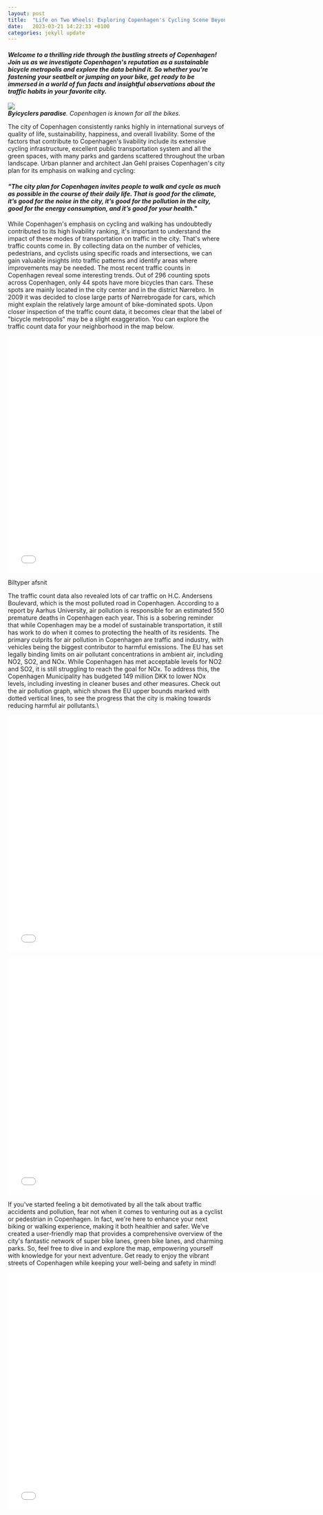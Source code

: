 ```yaml
---
layout: post
title:  "Life on Two Wheels: Exploring Copenhagen's Cycling Scene Beyond the Stereotypes"
date:   2023-03-21 14:22:33 +0100
categories: jekyll update
---
```


#### *Welcome to a thrilling ride through the bustling streets of Copenhagen! Join us as we investigate Copenhagen's reputation as a sustainable bicycle metropolis and explore the data behind it. So whether you're fastening your seatbelt or jumping on your bike, get ready to be immersed in a world of fun facts and insightful observations about the traffic habits in your favorite city.*

<img src="{{site.baseurl}}/assets/images/Copenhagen-scaled.jpg">

<figcaption style="font-size: 14px;"> <em><strong>Byicyclers paradise</strong>. Copenhagen is known for all the bikes.</em></figcaption>


The city of Copenhagen consistently ranks highly in international surveys of quality of life, sustainability, happiness, and overall livability. Some of the factors that contribute to Copenhagen's livability include its extensive cycling infrastructure, excellent public transportation system and all the green spaces, with many parks and gardens scattered throughout the urban landscape. Urban planner and architect Jan Gehl praises Copenhagen's city plan for its emphasis on walking and cycling: 

#### *"The city plan for Copenhagen invites people to walk and cycle as much as possible in the course of their daily life. That is good for the climate, it’s good for the noise in the city, it’s good for the pollution in the city, good for the energy consumption, and it’s good for your health."*

While Copenhagen's emphasis on cycling and walking has undoubtedly contributed to its high livability ranking, it's important to understand the impact of these modes of transportation on traffic in the city. That's where traffic counts come in. By collecting data on the number of vehicles, pedestrians, and cyclists using specific roads and intersections, we can gain valuable insights into traffic patterns and identify areas where improvements may be needed. The most recent traffic counts in Copenhagen reveal some interesting trends. Out of 296 counting spots across Copenhagen, only 44 spots have more bicycles than cars. These spots are mainly located in the city center and in the district Nørrebro. In 2009 it was decided to close large parts of Nørrebrogade for cars, which might explain the relatively large amount of bike-dominated spots. Upon closer inspection of the traffic count data, it becomes clear that the label of "bicycle metropolis" may be a slight exaggeration. You can explore the traffic count data for your neighborhood in the map below. 

<embed 
       type="text/html" 
       src="{{site.baseurl}}/assets/images/countmap.html"
       width="750"
       height="550"
       >

Biltyper afsnit

The traffic count data also revealed lots of car traffic on H.C. Andersens Boulevard, which is the most polluted road in Copenhagen. According to a report by Aarhus University, air pollution is responsible for an estimated 550 premature deaths in Copenhagen each year. This is a sobering reminder that while Copenhagen may be a model of sustainable transportation, it still has work to do when it comes to protecting the health of its residents. The primary culprits for air pollution in Copenhagen are traffic and industry, with vehicles being the biggest contributor to harmful emissions. The EU has set legally binding limits on air pollutant concentrations in ambient air, including NO2, SO2, and NOx. While Copenhagen has met acceptable levels for NO2 and SO2, it is still struggling to reach the goal for NOx. To address this, the Copenhagen Municipality has budgeted 149 million DKK to lower NOx levels, including investing in cleaner buses and other measures. Check out the air pollution graph, which shows the EU upper bounds marked with dotted vertical lines, to see the progress that the city is making towards reducing harmful air pollutants.\\

<embed 
       type="text/html" 
       src="{{site.baseurl}}/assets/images/pollution.html"
       width="750"
       height="550"
       >

<embed 
       type="text/html" 
       src="{{site.baseurl}}/assets/images/accidents.html"
       width="750"
       height="550"
       >



If you've started feeling a bit demotivated by all the talk about traffic accidents and pollution, fear not when it comes to venturing out as a cyclist or pedestrian in Copenhagen. In fact, we're here to enhance your next biking or walking experience, making it both healthier and safer. We've created a user-friendly map that provides a comprehensive overview of the city's fantastic network of super bike lanes, green bike lanes, and charming parks. So, feel free to dive in and explore the map, empowering yourself with knowledge for your next adventure. Get ready to enjoy the vibrant streets of Copenhagen while keeping your well-being and safety in mind!

<embed 
       type="text/html" 
       src="{{site.baseurl}}/assets/images/greenmap.html"
       width="750"
       height="550"
       >